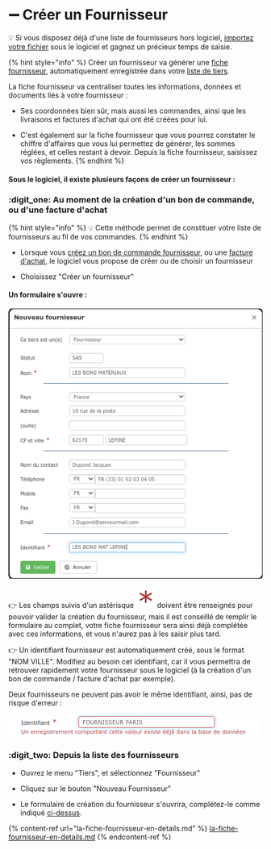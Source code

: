 # ➖ Créer un Fournisseur



:bulb: Si vous disposez déjà d'une liste de fournisseurs hors logiciel, [importez votre fichier](../importer.md) sous le logiciel et gagnez un précieux temps de saisie.



{% hint style="info" %}
Créer un fournisseur va générer une [fiche fournisseur](la-fiche-fournisseur-en-details.md), automatiquement enregistrée dans votre [liste de tiers](../les-listes-de-tiers.md).

La fiche fournisseur va centraliser toutes les informations, données et documents liés à votre fournisseur :

*   Ses coordonnées bien sûr, mais aussi les commandes, ainsi que les livraisons et factures d'achat qui ont été créées pour lui.


* C'est également sur la fiche fournisseur que vous pourrez constater le chiffre d'affaires que vous lui permettez de générer, les sommes réglées, et celles restant à devoir. Depuis la fiche fournisseur, saisissez vos règlements.
{% endhint %}



#### Sous le logiciel, il existe plusieurs façons de créer un fournisseur :



### :digit_one: Au moment de la création d'un bon de commande, ou d'une facture d'achat

{% hint style="info" %}
:bulb: Cette méthode permet de constituer votre liste de fournisseurs au fil de vos commandes.
{% endhint %}

*   Lorsque vous [créez un bon de commande fournisseur](../../les-achats/les-bons-de-commande/#creer-une-commande), ou une [facture d'achat](../../les-achats/les-factures-dachat.md#nouvelle-facture-dachat), le logiciel vous propose de créer ou de choisir un fournisseur


* Choisissez "Créer un fournisseur"

####

#### Un formulaire s'ouvre :

![](../../../.gitbook/assets/screenshot-187a-.png)



:point_right: Les champs suivis d'un astérisque![](../../../.gitbook/assets/screenshot-172-.png)doivent être renseignés pour pouvoir valider la création du fournisseur, mais il est conseillé de remplir le formulaire au complet, votre fiche fournisseur sera ainsi déjà complétée avec ces informations, et vous n'aurez pas à les saisir plus tard.



:point_right: Un identifiant fournisseur est automatiquement créé, sous le format "NOM VILLE". Modifiez au besoin cet identifiant, car il vous permettra de retrouver rapidement votre fournisseur sous le logiciel (à la création d'un bon de commande / facture d'achat par exemple).

Deux fournisseurs ne peuvent pas avoir le même identifiant, ainsi, pas de risque d'erreur :

![](../../../.gitbook/assets/screenshot-189-.png)





### :digit_two:  Depuis la liste des fournisseurs

*   Ouvrez le menu "Tiers", et sélectionnez "Fournisseur"


*   Cliquez sur le bouton "Nouveau Fournisseur"


* Le formulaire de création du fournisseur s'ouvrira, complétez-le comme indiqué [ci-dessus](./#un-formulaire-souvre).



{% content-ref url="la-fiche-fournisseur-en-details.md" %}
[la-fiche-fournisseur-en-details.md](la-fiche-fournisseur-en-details.md)
{% endcontent-ref %}

